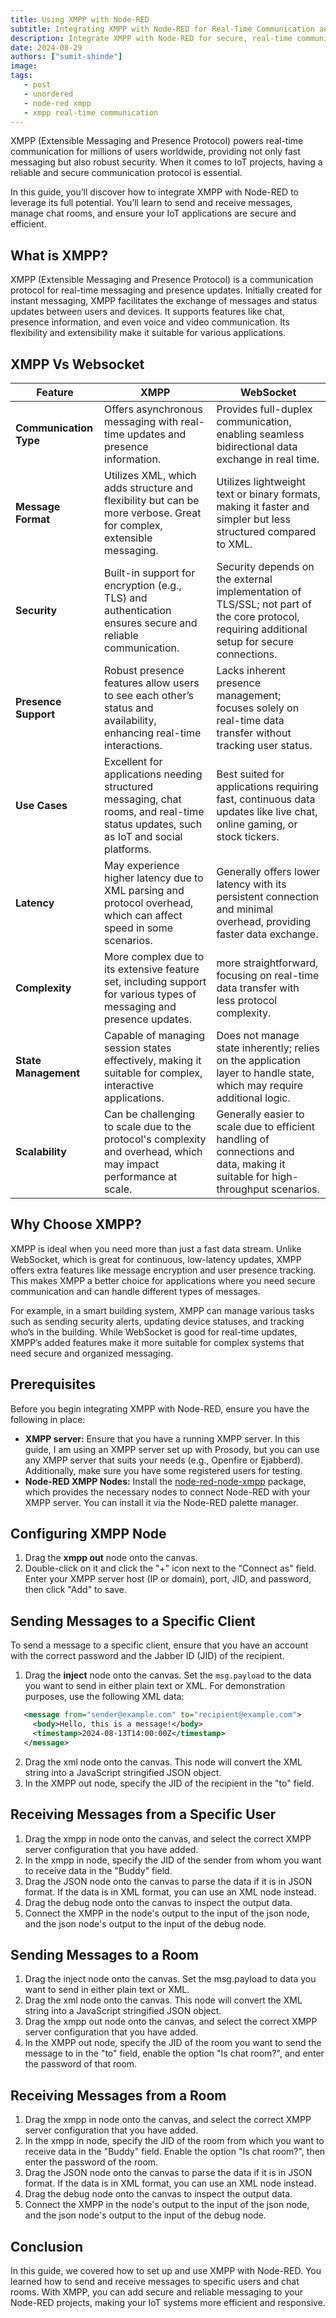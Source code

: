```yaml
---
title: Using XMPP with Node-RED
subtitle: Integrating XMPP with Node-RED for Real-Time Communication and Automation
description: Integrate XMPP with Node-RED for secure, real-time communication in IoT projects. Learn to send and receive messages, handle rooms, and more.
date: 2024-08-29
authors: ["sumit-shinde"]
image: 
tags:
   - post
   - unordered
   - node-red xmpp
   - xmpp real-time communication
---
```


XMPP (Extensible Messaging and Presence Protocol) powers real-time communication for millions of users worldwide, providing not only fast messaging but also robust security. When it comes to IoT projects, having a reliable and secure communication protocol is essential.

<!--more-->

In this guide, you’ll discover how to integrate XMPP with Node-RED to leverage its full potential. You’ll learn to send and receive messages, manage chat rooms, and ensure your IoT applications are secure and efficient.
  
## What is XMPP?

XMPP (Extensible Messaging and Presence Protocol) is a communication protocol for real-time messaging and presence updates. Initially created for instant messaging, XMPP facilitates the exchange of messages and status updates between users and devices. It supports features like chat, presence information, and even voice and video communication. Its flexibility and extensibility make it suitable for various applications.

## XMPP Vs Websocket

| **Feature**          | **XMPP**                                         | **WebSocket**                                    |
|----------------------|--------------------------------------------------|--------------------------------------------------|
| **Communication Type** | Offers asynchronous messaging with real-time updates and presence information. | Provides full-duplex communication, enabling seamless bidirectional data exchange in real time. |
| **Message Format**   | Utilizes XML, which adds structure and flexibility but can be more verbose. Great for complex, extensible messaging. | Utilizes lightweight text or binary formats, making it faster and simpler but less structured compared to XML. |
| **Security**         | Built-in support for encryption (e.g., TLS) and authentication ensures secure and reliable communication. | Security depends on the external implementation of TLS/SSL; not part of the core protocol, requiring additional setup for secure connections. |
| **Presence Support** | Robust presence features allow users to see each other’s status and availability, enhancing real-time interactions. | Lacks inherent presence management; focuses solely on real-time data transfer without tracking user status. |
| **Use Cases**        | Excellent for applications needing structured messaging, chat rooms, and real-time status updates, such as IoT and social platforms. | Best suited for applications requiring fast, continuous data updates like live chat, online gaming, or stock tickers. |
| **Latency**          | May experience higher latency due to XML parsing and protocol overhead, which can affect speed in some scenarios. | Generally offers lower latency with its persistent connection and minimal overhead, providing faster data exchange. |
| **Complexity**       | More complex due to its extensive feature set, including support for various types of messaging and presence updates. | more straightforward, focusing on real-time data transfer with less protocol complexity. |
| **State Management** | Capable of managing session states effectively, making it suitable for complex, interactive applications. | Does not manage state inherently; relies on the application layer to handle state, which may require additional logic. |
| **Scalability**      | Can be challenging to scale due to the protocol's complexity and overhead, which may impact performance at scale. | Generally easier to scale due to efficient handling of connections and data, making it suitable for high-throughput scenarios. |


## Why Choose XMPP?

XMPP is ideal when you need more than just a fast data stream. Unlike WebSocket, which is great for continuous, low-latency updates, XMPP offers extra features like message encryption and user presence tracking. This makes XMPP a better choice for applications where you need secure communication and can handle different types of messages.

For example, in a smart building system, XMPP can manage various tasks such as sending security alerts, updating device statuses, and tracking who’s in the building. While WebSocket is good for real-time updates, XMPP’s added features make it more suitable for complex systems that need secure and organized messaging.

## Prerequisites

Before you begin integrating XMPP with Node-RED, ensure you have the following in place:

- **XMPP server:** Ensure that you have a running XMPP server. In this guide, I am using an XMPP server set up with Prosody, but you can use any XMPP server that suits your needs (e.g., Openfire or Ejabberd). Additionally, make sure you have some registered users for testing.
- **Node-RED XMPP Nodes:** Install the [node-red-node-xmpp](https://flows.nodered.org/node/node-red-node-xmpp) package, which provides the necessary nodes to connect Node-RED with your XMPP server. You can install it via the Node-RED palette manager.

## Configuring XMPP Node 

1. Drag the **xmpp out** node onto the canvas. 
2. Double-click on it and click the "+" icon next to the "Connect as" field. Enter your XMPP server host (IP or domain), port, JID, and password, then click "Add" to save.

## Sending Messages to a Specific Client

To send a message to a specific client, ensure that you have an account with the correct password and the Jabber ID (JID) of the recipient.

1. Drag the **inject** node onto the canvas. Set the `msg.payload` to the data you want to send in either plain text or XML. For demonstration purposes, use the following XML data:

```xml
   <message from="sender@example.com" to="recipient@example.com">
     <body>Hello, this is a message!</body>
     <timestamp>2024-08-13T14:00:00Z</timestamp>
   </message>
```

2. Drag the xml node onto the canvas. This node will convert the XML string into a JavaScript stringified JSON object.
3. In the XMPP out node, specify the JID of the recipient in the "to" field.

## Receiving Messages from a Specific User

1. Drag the xmpp in node onto the canvas, and select the correct XMPP server configuration that you have added.
2. In the xmpp in node, specify the JID of the sender from whom you want to receive data in the "Buddy" field.
3. Drag the JSON node onto the canvas to parse the data if it is in JSON format. If the data is in XML format, you can use an XML node instead.
4. Drag the debug node onto the canvas to inspect the output data.
5. Connect the XMPP in the node's output to the input of the json node, and the json node's output to the input of the debug node.

## Sending Messages to a Room

1. Drag the inject node onto the canvas. Set the msg.payload to data you want to send in either plain text or XML.
2. Drag the xml node onto the canvas. This node will convert the XML string into a JavaScript stringified JSON object.
3. Drag the xmpp out node onto the canvas, and select the correct XMPP server configuration that you have added.
4. In the XMPP out node, specify the JID of the room you want to send the message to in the "to" field, enable the option "Is chat room?", and enter the password of that room.

## Receiving Messages from a Room

1. Drag the xmpp in node onto the canvas, and select the correct XMPP server configuration that you have added.
2. In the xmpp in node, specify the JID of the room from which you want to receive data in the "Buddy" field. Enable the option "Is chat room?", then enter the password of the room.
3. Drag the JSON node onto the canvas to parse the data if it is in JSON format. If the data is in XML format, you can use an XML node instead.
4. Drag the debug node onto the canvas to inspect the output data.
5. Connect the XMPP in the node's output to the input of the json node, and the json node's output to the input of the debug node.

## Conclusion

In this guide, we covered how to set up and use XMPP with Node-RED. You learned how to send and receive messages to specific users and chat rooms. With XMPP, you can add secure and reliable messaging to your Node-RED projects, making your IoT systems more efficient and responsive.
